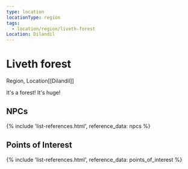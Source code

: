 ```yaml
---
type: location
locationType: region
tags:
  - location/region/liveth-forest
Location: Dilandil
---
```


# Liveth forest
Region, <span class="dataview inline-field"><span class="inline-field-key">Location</span><span class="inline-field-value">[[Dilandil]]</span></span>

It's a forest! It's huge!

## NPCs
{% include 'list-references.html', reference_data: npcs %}

## Points of Interest
{% include 'list-references.html', reference_data: points_of_interest %}
